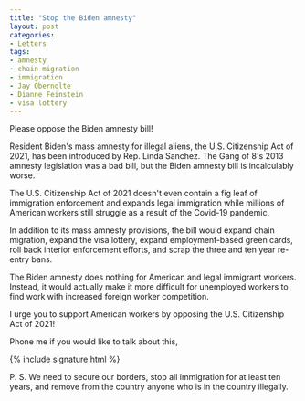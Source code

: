 ```yaml
---
title: "Stop the Biden amnesty"
layout: post
categories:
- Letters
tags:
- amnesty
- chain migration
- immigration
- Jay Obernolte
- Dianne Feinstein
- visa lottery
---
```


Please oppose the Biden amnesty bill!

Resident Biden's mass amnesty for illegal aliens, the U.S. Citizenship Act of 2021, has been introduced by Rep. Linda Sanchez. The Gang of 8's 2013 amnesty legislation was a bad bill, but the Biden amnesty bill is incalculably worse.

The U.S. Citizenship Act of 2021 doesn't even contain a fig leaf of immigration enforcement and expands legal immigration while millions of American workers still struggle as a result of the Covid-19 pandemic.

In addition to its mass amnesty provisions, the bill would expand chain migration, expand the visa lottery, expand employment-based green cards, roll back interior enforcement efforts, and scrap the three and ten year re-entry bans.

The Biden amnesty does nothing for American and legal immigrant workers. Instead, it would actually make it more difficult for unemployed workers to find work with increased foreign worker competition.

I urge you to support American workers by opposing the U.S. Citizenship Act of 2021!

Phone me if you would like to talk about this,

{% include signature.html %}

P. S. We need to secure our borders, stop all immigration for at least ten years, and remove from the country anyone who is in the country illegally.
